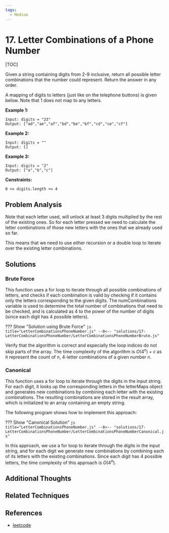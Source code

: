 ```yaml
---
tags:
  - Medium
---
```


# 17. Letter Combinations of a Phone Number

[TOC]

Given a string containing digits from 2-9 inclusive, return all possible letter combinations that the number could represent. Return the answer in any order.

A mapping of digits to letters (just like on the telephone buttons) is given below. Note that 1 does not map to any letters.

**Example 1:**

```
Input: digits = "23"
Output: ["ad","ae","af","bd","be","bf","cd","ce","cf"]
```

**Example 2:**

```
Input: digits = ""
Output: []
```

**Example 3:**

```
Input: digits = "2"
Output: ["a","b","c"]
```

**Constraints:**

```
0 <= digits.length <= 4
```

## Problem Analysis

Note that each letter used, will unlock at least 3 digits multiplied by the rest of the existing ones. So for each letter pressed we need to calculate the letter combinations of those new letters with the ones that we already used so far.

This means that we need to use either recursion or a double loop to iterate over the existing letter combinations.

## Solutions

### Brute Force

This function uses a for loop to iterate through all possible combinations of letters, and checks if each combination is valid by checking if it contains only the letters corresponding to the given digits. The numCombinations variable is used to determine the total number of combinations that need to be checked, and is calculated as 4 to the power of the number of digits (since each digit has 4 possible letters).

??? Show "Solution using Brute Force"
`js title="LetterCombinationsPhoneNumber.js"
    --8<-- "solutions/17-LetterCombinationsPhoneNumber/LetterCombinationsPhoneNumberBrute.js"
    `

Verify that the algorithm is correct and especially the loop indices do not skip parts of the array. The time complexity of the algorithm is $O(4^n)+c$ as it represent the count of n, 4-letter combinations of a given number n.

### Canonical

This function uses a for loop to iterate through the digits in the input string. For each digit, it looks up the corresponding letters in the letterMaps object and generates new combinations by combining each letter with the existing combinations. The resulting combinations are stored in the result array, which is initialized to an array containing an empty string.

The following program shows how to implement this approach:

??? Show "Canonical Solution"
`js title="LetterCombinationsPhoneNumber.js"
    --8<-- "solutions/17-LetterCombinationsPhoneNumber/LetterCombinationsPhoneNumberCanonical.js"
    `

In this approach, we use a for loop to iterate through the digits in the input string, and for each digit we generate new combinations by combining each of its letters with the existing combinations. Since each digit has 4 possible letters, the time complexity of this approach is $O(4^n)$.

## Additional Thoughts

## Related Techniques

## References

- [leetcode](https://leetcode.com/problems/letter-combinations-of-a-phone-number/)
